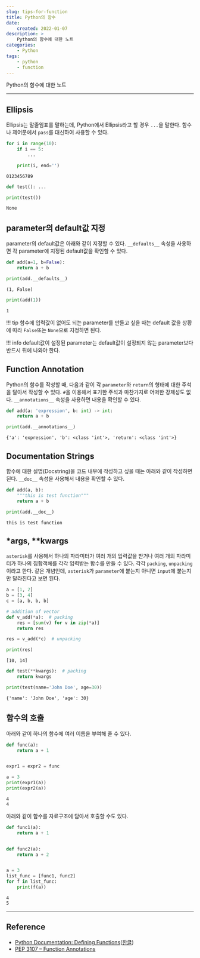 ```yaml
---
slug: tips-for-function
title: Python의 함수
date:
    created: 2022-01-07
description: >
    Python의 함수에 대한 노트
categories:
    - Python
tags:
    - python
    - function
---
```


Python의 함수에 대한 노트  

<!-- more -->

---

## Ellipsis

Ellipsis는 말줄임표를 말하는데, Python에서 Ellipsis라고 할 경우 `...`을 말한다. 함수나 제어문에서 `pass`를 대신하여 사용할 수 있다.  

```python
for i in range(10):
    if i == 5:
        ...

    print(i, end='')
```
```
0123456789
```

```python
def test(): ...

print(test())
```
```
None
```

## parameter의 default값 지정

parameter의 default값은 아래와 같이 지정할 수 있다. `__defaults__` 속성을 사용하면 각 parameter에 지정된 default값을 확인할 수 있다.  

```python
def add(a=1, b=False):
    return a + b

print(add.__defaults__)
```
```
(1, False)
```

```python
print(add(1))
```
```
1
```

!!! tip
    함수에 입력값이 없어도 되는 parameter를 만들고 싶을 때는 default 값을 상황에 따라 `False`또는 `None`으로 지정하면 된다.  

!!! info
    default값이 설정된 parameter는 default값이 설정되지 않는 parameter보다 반드시 뒤에 나와야 한다.  

## Function Annotation

Python의 함수를 작성할 때, 다음과 같이 각 `parameter`와 `return`의 형태에 대한 주석을 달아서 작성할 수 있다. `#`을 이용해서 표기한 주석과 마찬가지로 어떠한 강제성도 없다. `__annotations__` 속성을 사용하면 내용을 확인할 수 있다.  

```python
def add(a: 'expression', b: int) -> int:
    return a + b

print(add.__annotations__)
```
```
{'a': 'expression', 'b': <class 'int'>, 'return': <class 'int'>}
```

## Documentation Strings

함수에 대한 설명(Docstring)을 코드 내부에 작성하고 싶을 때는 아래와 같이 작성하면 된다. `__doc__` 속성을 사용해서 내용을 확인할 수 있다.  

```python
def add(a, b):
    """this is test function"""
    return a + b

print(add.__doc__)
```
```
this is test function
```

## *args, **kwargs

`asterisk`를 사용해서 하나의 파라미터가 여러 개의 입력값을 받거나 여러 개의 파라미터가 하나의 집합객체를 각각 입력받는 함수를 만들 수 있다. 각각 `packing`, `unpacking`이라고 한다. 같은 개념인데, `asterisk`가 `parameter`에 붙는지 아니면 `input`에 붙는지만 달라진다고 보면 된다.  

```python
a = [1, 2]
b = [3, 4]
c = [a, b, b, b]

# addition of vector
def v_add(*a):  # packing
    res = [sum(v) for v in zip(*a)]
    return res

res = v_add(*c)  # unpacking

print(res)
```
```
[10, 14]
```

```python
def test(**kwargs):  # packing
    return kwargs

print(test(name='John Doe', age=30))
```
```
{'name': 'John Doe', 'age': 30}
```

## 함수의 호출

아래와 같이 하나의 함수에 여러 이름을 부여해 줄 수 있다.  

```python
def func(a):
    return a + 1


expr1 = expr2 = func

a = 3
print(expr1(a))
print(expr2(a))
```
```
4
4
```

아래와 같이 함수를 자료구조에 담아서 호출할 수도 있다.  

```python
def func1(a):
    return a + 1


def func2(a):
    return a + 2


a = 3
list_func = [func1, func2]
for f in list_func:
    print(f(a))
```
```
4
5
```

---
## Reference
- [Python Documentation: Defining Functions](https://docs.python.org/3/tutorial/controlflow.html#defining-functions)([한글](https://docs.python.org/ko/3/tutorial/controlflow.html#defining-functions))
- [PEP 3107 – Function Annotations](https://peps.python.org/pep-3107/)